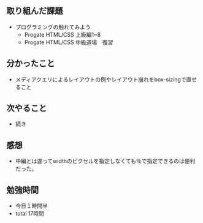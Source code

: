 ## 取り組んだ課題
- プログラミングの触れてみよう
  - Progate HTML/CSS 上級編1~8
  - Progate HTML/CSS 中級道場　復習
## 分かったこと
- メディアクエリによるレイアウトの例やレイアウト崩れをbox-sizingで直せること

## 次やること
- 続き

## 感想
- 中編とは違ってwidthのピクセルを指定しなくても％で指定できるのは便利だった。

## 勉強時間
- 今日１時間半
- total 17時間
